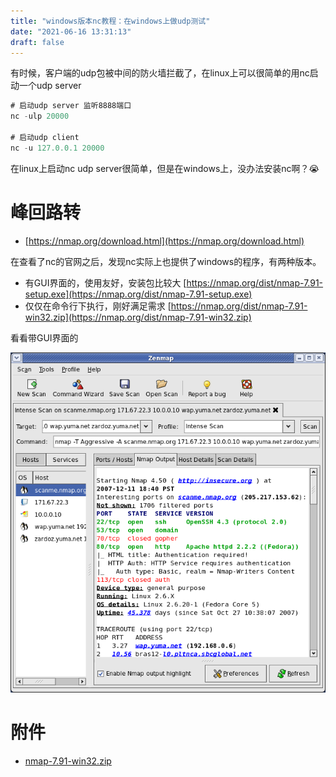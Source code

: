 ```yaml
---
title: "windows版本nc教程：在windows上做udp测试"
date: "2021-06-16 13:31:13"
draft: false
---
```

有时候，客户端的udp包被中间的防火墙拦截了，在linux上可以很简单的用nc启动一个udp server

```javascript
# 启动udp server 监听8888端口
nc -ulp 20000

# 启动udp client
nc -u 127.0.0.1 20000
```

在linux上启动nc udp server很简单，但是在windows上，没办法安装nc啊？😭



# 峰回路转

- [https://nmap.org/download.html](https://nmap.org/download.html)

在查看了nc的官网之后，发现nc实际上也提供了windows的程序，有两种版本。

- 有GUI界面的，使用友好，安装包比较大 [https://nmap.org/dist/nmap-7.91-setup.exe](https://nmap.org/dist/nmap-7.91-setup.exe)
- 仅仅在命令行下执行，刚好满足需求  [https://nmap.org/dist/nmap-7.91-win32.zip](https://nmap.org/dist/nmap-7.91-win32.zip)


看看带GUI界面的<br />

![](2022-10-29-19-47-29.png)


# 附件

- [nmap-7.91-win32.zip](https://www.yuque.com/attachments/yuque/0/2021/zip/280451/1623822081147-3d08abd7-dd5b-44c5-a614-5efae58c131f.zip?_lake_card=%7B%22src%22%3A%22https%3A%2F%2Fwww.yuque.com%2Fattachments%2Fyuque%2F0%2F2021%2Fzip%2F280451%2F1623822081147-3d08abd7-dd5b-44c5-a614-5efae58c131f.zip%22%2C%22name%22%3A%22nmap-7.91-win32.zip%22%2C%22size%22%3A15303896%2C%22type%22%3A%22application%2Fzip%22%2C%22ext%22%3A%22zip%22%2C%22status%22%3A%22done%22%2C%22taskId%22%3A%22u9c45e4b6-d2b6-458f-8fc3-a8fc5dd3563%22%2C%22taskType%22%3A%22upload%22%2C%22id%22%3A%22uef5519c9%22%2C%22card%22%3A%22file%22%7D)

